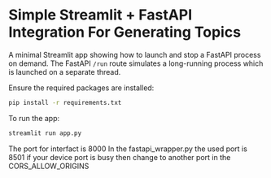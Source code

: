 # Simple Streamlit + FastAPI Integration For Generating Topics
A minimal Streamlit app showing how to launch and stop a FastAPI process on demand. The FastAPI `/run` route simulates a long-running process which is launched on a separate thread. 

Ensure the required packages are installed:

```bash
pip install -r requirements.txt
```

To run the app:

```bash
streamlit run app.py
```

The port for interfact is 8000
In the fastapi_wrapper.py the used port is 8501 if your device port is busy then change to another port in the CORS_ALLOW_ORIGINS
